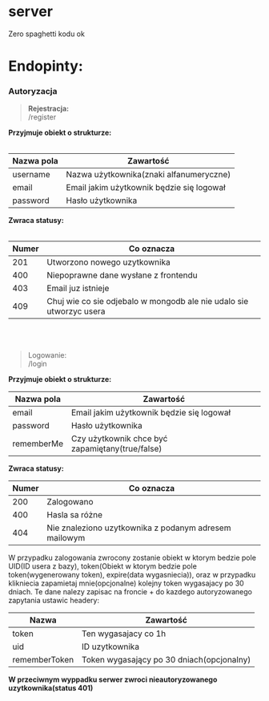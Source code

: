 # server
Zero spaghetti kodu ok

# Endopinty:<br>

### Autoryzacja

> **Rejestracja:**<br>
  /register<br>

**Przyjmuje obiekt o strukturze:**<br><br>

| Nazwa pola | Zawartość |
| ----- | --------- |
| username | Nazwa użytkownika(znaki alfanumeryczne) |
| email | Email jakim użytkownik będzie się logował |
| password | Hasło użytkownika |

**Zwraca statusy:**<br><br>

| Numer | Co oznacza |
| ----- | ---------- |
| 201 | Utworzono nowego uzytkownika |
| 400 | Niepoprawne dane wysłane z frontendu |
| 403 | Email juz istnieje |
| 409 | Chuj wie co sie odjebalo w mongodb ale nie udalo sie utworzyc usera |

<br><br>

> Logowanie:<br>
  /login

**Przyjmuje obiekt o strukturze:**<br>

| Nazwa pola | Zawartość |
| ----- | --------- |
| email | Email jakim użytkownik będzie się logował |
| password | Hasło użytkownika |
| rememberMe | Czy użytkownik chce być zapamiętany(true/false) |


**Zwraca statusy:**<br>

| Numer | Co oznacza |
| ----- | ---------- |
| 200 | Zalogowano |
| 400 | Hasla sa różne |
| 404 | Nie znaleziono uzytkownika z podanym adresem mailowym |

W przypadku zalogowania zwrocony zostanie obiekt w ktorym bedzie pole UID(ID usera z bazy), token(Obiekt w ktorym bedzie pole token(wygenerowany token), expire(data wygasniecia)), oraz w przypadku klikniecia zapamietaj mnie(opcjonalne) kolejny token wygasajacy po 30 dniach. Te dane nalezy zapisac na froncie + do kazdego autoryzowanego zapytania ustawic headery:<br>

| Nazwa | Zawartość |
| ----- | --------- |
| token | Ten wygasajacy co 1h |
| uid | ID uzytkownika |
| rememberToken | Token wygasający po 30 dniach(opcjonalny) |

**W przeciwnym wyppadku serwer zwroci nieautoryzowanego uzytkownika(status 401)**
<br><br>
